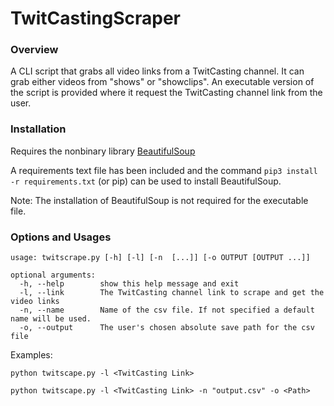 # TwitCastingScraper
### Overview

A CLI script that grabs all video links from a TwitCasting channel. It can grab either videos from "shows" or "showclips".
An executable version of the script is provided where it request the TwitCasting channel link from the user.


### Installation

Requires the nonbinary library [BeautifulSoup](https://pypi.org/project/beautifulsoup4/)

A requirements text file has been included and the command `pip3 install -r requirements.txt` (or pip) can be used to install BeautifulSoup.

Note: The installation of BeautifulSoup is not required for the executable file.


### Options and Usages
```
usage: twitscrape.py [-h] [-l] [-n  [...]] [-o OUTPUT [OUTPUT ...]]

optional arguments:
  -h, --help        show this help message and exit
  -l, --link        The TwitCasting channel link to scrape and get the video links
  -n, --name        Name of the csv file. If not specified a default name will be used.
  -o, --output      The user's chosen absolute save path for the csv file

 ```
 Examples: 
 
 `python twitscape.py -l <TwitCasting Link>`
 
 `python twitscape.py -l <TwitCasting Link> -n "output.csv" -o <Path>`
